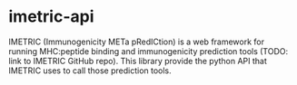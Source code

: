 # imetric-api

IMETRIC (Immunogenicity METa pRedICtion) is a web framework for running MHC:peptide binding and immunogenicity prediction tools (TODO: link to IMETRIC GitHub repo). This library provide the python API that IMETRIC uses to call those prediction tools. 